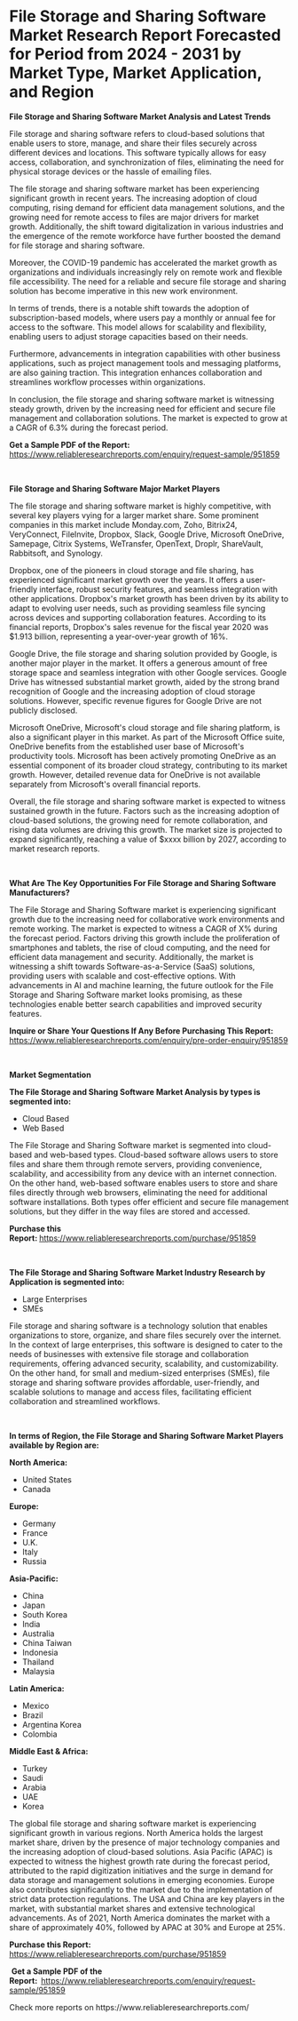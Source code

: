<p><h1>File Storage and Sharing Software Market Research Report Forecasted for Period from 2024 -  2031 by Market Type, Market Application, and Region</h1></p><p><strong>File Storage and Sharing Software Market Analysis and Latest Trends</strong></p>
<p><p>File storage and sharing software refers to cloud-based solutions that enable users to store, manage, and share their files securely across different devices and locations. This software typically allows for easy access, collaboration, and synchronization of files, eliminating the need for physical storage devices or the hassle of emailing files.</p><p>The file storage and sharing software market has been experiencing significant growth in recent years. The increasing adoption of cloud computing, rising demand for efficient data management solutions, and the growing need for remote access to files are major drivers for market growth. Additionally, the shift toward digitalization in various industries and the emergence of the remote workforce have further boosted the demand for file storage and sharing software.</p><p>Moreover, the COVID-19 pandemic has accelerated the market growth as organizations and individuals increasingly rely on remote work and flexible file accessibility. The need for a reliable and secure file storage and sharing solution has become imperative in this new work environment.</p><p>In terms of trends, there is a notable shift towards the adoption of subscription-based models, where users pay a monthly or annual fee for access to the software. This model allows for scalability and flexibility, enabling users to adjust storage capacities based on their needs.</p><p>Furthermore, advancements in integration capabilities with other business applications, such as project management tools and messaging platforms, are also gaining traction. This integration enhances collaboration and streamlines workflow processes within organizations.</p><p>In conclusion, the file storage and sharing software market is witnessing steady growth, driven by the increasing need for efficient and secure file management and collaboration solutions. The market is expected to grow at a CAGR of 6.3% during the forecast period.</p></p>
<p><strong>Get a Sample PDF of the Report:&nbsp;</strong> <a href="https://www.reliableresearchreports.com/enquiry/request-sample/951859">https://www.reliableresearchreports.com/enquiry/request-sample/951859</a></p>
<p>&nbsp;</p>
<p><strong>File Storage and Sharing Software Major Market Players</strong></p>
<p><p>The file storage and sharing software market is highly competitive, with several key players vying for a larger market share. Some prominent companies in this market include Monday.com, Zoho, Bitrix24, VeryConnect, FileInvite, Dropbox, Slack, Google Drive, Microsoft OneDrive, Samepage, Citrix Systems, WeTransfer, OpenText, Droplr, ShareVault, Rabbitsoft, and Synology.</p><p>Dropbox, one of the pioneers in cloud storage and file sharing, has experienced significant market growth over the years. It offers a user-friendly interface, robust security features, and seamless integration with other applications. Dropbox's market growth has been driven by its ability to adapt to evolving user needs, such as providing seamless file syncing across devices and supporting collaboration features. According to its financial reports, Dropbox's sales revenue for the fiscal year 2020 was $1.913 billion, representing a year-over-year growth of 16%.</p><p>Google Drive, the file storage and sharing solution provided by Google, is another major player in the market. It offers a generous amount of free storage space and seamless integration with other Google services. Google Drive has witnessed substantial market growth, aided by the strong brand recognition of Google and the increasing adoption of cloud storage solutions. However, specific revenue figures for Google Drive are not publicly disclosed.</p><p>Microsoft OneDrive, Microsoft's cloud storage and file sharing platform, is also a significant player in this market. As part of the Microsoft Office suite, OneDrive benefits from the established user base of Microsoft's productivity tools. Microsoft has been actively promoting OneDrive as an essential component of its broader cloud strategy, contributing to its market growth. However, detailed revenue data for OneDrive is not available separately from Microsoft's overall financial reports.</p><p>Overall, the file storage and sharing software market is expected to witness sustained growth in the future. Factors such as the increasing adoption of cloud-based solutions, the growing need for remote collaboration, and rising data volumes are driving this growth. The market size is projected to expand significantly, reaching a value of $xxxx billion by 2027, according to market research reports.</p></p>
<p>&nbsp;</p>
<p><strong>What Are The Key Opportunities For File Storage and Sharing Software Manufacturers?</strong></p>
<p><p>The File Storage and Sharing Software market is experiencing significant growth due to the increasing need for collaborative work environments and remote working. The market is expected to witness a CAGR of X% during the forecast period. Factors driving this growth include the proliferation of smartphones and tablets, the rise of cloud computing, and the need for efficient data management and security. Additionally, the market is witnessing a shift towards Software-as-a-Service (SaaS) solutions, providing users with scalable and cost-effective options. With advancements in AI and machine learning, the future outlook for the File Storage and Sharing Software market looks promising, as these technologies enable better search capabilities and improved security features.</p></p>
<p><strong>Inquire or Share Your Questions If Any Before Purchasing This Report:</strong> <a href="https://www.reliableresearchreports.com/enquiry/pre-order-enquiry/951859">https://www.reliableresearchreports.com/enquiry/pre-order-enquiry/951859</a></p>
<p>&nbsp;</p>
<p><strong>Market Segmentation</strong></p>
<p><strong>The File Storage and Sharing Software Market Analysis by types is segmented into:</strong></p>
<p><ul><li>Cloud Based</li><li>Web Based</li></ul></p>
<p><p>The File Storage and Sharing Software market is segmented into cloud-based and web-based types. Cloud-based software allows users to store files and share them through remote servers, providing convenience, scalability, and accessibility from any device with an internet connection. On the other hand, web-based software enables users to store and share files directly through web browsers, eliminating the need for additional software installations. Both types offer efficient and secure file management solutions, but they differ in the way files are stored and accessed.</p></p>
<p><strong>Purchase this Report:&nbsp;</strong><a href="https://www.reliableresearchreports.com/purchase/951859">https://www.reliableresearchreports.com/purchase/951859</a></p>
<p>&nbsp;</p>
<p><strong>The File Storage and Sharing Software Market Industry Research by Application is segmented into:</strong></p>
<p><ul><li>Large Enterprises</li><li>SMEs</li></ul></p>
<p><p>File storage and sharing software is a technology solution that enables organizations to store, organize, and share files securely over the internet. In the context of large enterprises, this software is designed to cater to the needs of businesses with extensive file storage and collaboration requirements, offering advanced security, scalability, and customizability. On the other hand, for small and medium-sized enterprises (SMEs), file storage and sharing software provides affordable, user-friendly, and scalable solutions to manage and access files, facilitating efficient collaboration and streamlined workflows.</p></p>
<p>&nbsp;</p>
<p><strong>In terms of Region, the File Storage and Sharing Software Market Players available by Region are:</strong></p>
<p>
    <p> <strong> North America: </strong>
        <ul>
            <li>United States</li>
            <li>Canada</li>
        </ul>
        </p> 
    <p> <strong> Europe: </strong>
        <ul>
            <li>Germany</li>
            <li>France</li>
            <li>U.K.</li>
            <li>Italy</li>
            <li>Russia</li>
        </ul>
        </p> 
    <p> <strong> Asia-Pacific: </strong>
        <ul>
            <li>China</li>
            <li>Japan</li>
            <li>South Korea</li>
            <li>India</li>
            <li>Australia</li>
            <li>China Taiwan</li>
            <li>Indonesia</li>
            <li>Thailand</li>
            <li>Malaysia</li>
        </ul>
        </p> 
    <p> <strong> Latin America: </strong>
        <ul>
            <li>Mexico</li>
            <li>Brazil</li>
            <li>Argentina Korea</li>
            <li>Colombia</li>
        </ul>
        </p> 
    <p> <strong> Middle East & Africa: </strong>
        <ul>
            <li>Turkey</li>
            <li>Saudi</li>
            <li>Arabia</li>
            <li>UAE</li>
            <li>Korea</li>
        </ul>
    </p>
    </p>
<p><p>The global file storage and sharing software market is experiencing significant growth in various regions. North America holds the largest market share, driven by the presence of major technology companies and the increasing adoption of cloud-based solutions. Asia Pacific (APAC) is expected to witness the highest growth rate during the forecast period, attributed to the rapid digitization initiatives and the surge in demand for data storage and management solutions in emerging economies. Europe also contributes significantly to the market due to the implementation of strict data protection regulations. The USA and China are key players in the market, with substantial market shares and extensive technological advancements. As of 2021, North America dominates the market with a share of approximately 40%, followed by APAC at 30% and Europe at 25%.</p></p>
<p><strong>Purchase this Report: </strong><a href="https://www.reliableresearchreports.com/purchase/951859">https://www.reliableresearchreports.com/purchase/951859</a></p>
<p>&nbsp;<strong>Get a Sample PDF of the Report:&nbsp;&nbsp;</strong><a href="https://www.reliableresearchreports.com/enquiry/request-sample/951859">https://www.reliableresearchreports.com/enquiry/request-sample/951859</a></p>
<p><strong></strong></p>
<p>Check more reports on https://www.reliableresearchreports.com/</p>